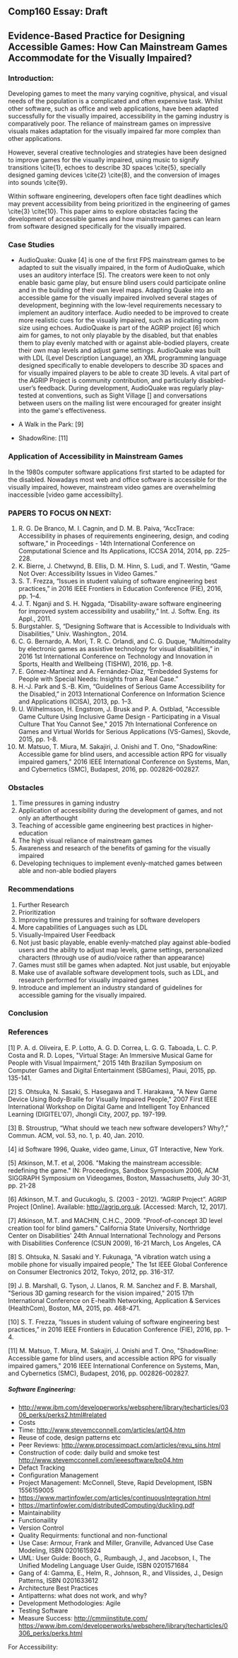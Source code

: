 ## Comp160 Essay: Draft
## Evidence-Based Practice for Designing Accessible Games: How Can Mainstream Games Accommodate for the Visually Impaired?

### Introduction:
Developing games to meet the many varying cognitive, physical, and visual needs of the population is a complicated and often expensive task. Whilst other software, such as office and web applications, have been adapted successfully for the visually impaired, accessibility in the gaming industry is comparatively poor. The reliance of mainstream games on impressive visuals makes adaptation for the visually impaired far more complex than other applications. 

However, several creative technologies and strategies have been designed to improve games for the visually impaired, using music to signify transitions \cite{1}, echoes to describe 3D spaces \cite{5}, specially designed gaming devices \cite{2} \cite{8}, and the conversion of images into sounds \cite{9}. 

Within software engineering, developers often face tight deadlines which may prevent accessibility from being prioritized in the engineering of games \cite{3} \cite{10}. This paper aims to explore obstacles facing the development of accessible games and how mainstream games can learn from software designed specifically for the visually impaired.

### Case Studies
* AudioQuake:
Quake [4] is one of the first FPS mainstream games to be adapted to suit the visually impaired, in the form of AudioQuake, which uses an auditory interface [5]. The creators were keen to not only enable basic game play, but ensure blind users could participate online and in the building of their own level maps.
Adapting Quake into an accessible game for the visually impaired involved several stages of development, beginning with the low-level requirements necessary to implement an auditory interface. Audio needed to be improved to create more realistic cues for the visually impaired, such as indicating room size using echoes.
AudioQuake is part of the AGRIP project [6] which aim for games, to not only playable by the disabled, but that enables them to play evenly matched with or against able-bodied players, create their own map levels and adjust game settings. AudioQuake was built with LDL (Level Description Language), an XML programming language designed specifically to enable developers to describe 3D spaces and for visually impaired players to be able to create 3D levels.
A vital part of the AGRIP Project is community contribution, and particularly disabled-user’s feedback. During development, AudioQuake was regularly play-tested at conventions, such as Sight Village [] and conversations between users on the mailing list were encouraged for greater insight into the game's effectiveness.

*	A Walk in the Park: [9]

* ShadowRine: [11]

### Application of Accessibility in Mainstream Games
In the 1980s computer software applications first started to be adapted for the disabled. Nowadays most web and office software is accessible for the visually impaired, however, mainstream video games are overwhelming inaccessible [video game accessibilty]. 

### PAPERS TO FOCUS ON NEXT:
1.	R. G. De Branco, M. I. Cagnin, and D. M. B. Paiva, “AccTrace: Accessibility in phases of requirements engineering, design, and coding software,” in Proceedings - 14th International Conference on Computational Science and Its Applications, ICCSA 2014, 2014, pp. 225–228.
2.	K. Bierre, J. Chetwynd, B. Ellis, D. M. Hinn, S. Ludi, and T. Westin, “Game Not Over: Accessibility Issues in Video Games.”
3.	S. T. Frezza, “Issues in student valuing of software engineering best practices,” in 2016 IEEE Frontiers in Education Conference (FIE), 2016, pp. 1–4.
4.	J. T. Nganji and S. H. Nggada, “Disability-aware software engineering for improved system accessibility and usability,” Int. J. Softw. Eng. its Appl., 2011.
5.	Burgstahler. S, “Designing Software that is Accessible to Individuals with Disabilities,” Univ. Washington., 2014.
6.	C. G. Bernardo, A. Mori, T. R. C. Orlandi, and C. G. Duque, “Multimodality by electronic games as assistive technology for visual disabilities,” in 2016 1st International Conference on Technology and Innovation in Sports, Health and Wellbeing (TISHW), 2016, pp. 1–8.
7.	E. Gómez-Martínez and A. Fernández-Díaz, “Embedded Systems for People with Special Needs: Insights from a Real Case.”
8.	H.-J. Park and S.-B. Kim, “Guidelines of Serious Game Accessibility for the Disabled,” in 2013 International Conference on Information Science and Applications (ICISA), 2013, pp. 1–3.
9. U. Wilhelmsson, H. Engstrom, J. Brusk and P. A. Ostblad, "Accessible Game Culture Using Inclusive Game Design - Participating in a Visual Culture That You Cannot See," 2015 7th International Conference on Games and Virtual Worlds for Serious Applications (VS-Games), Skovde, 2015, pp. 1-8.
10. M. Matsuo, T. Miura, M. Sakajiri, J. Onishi and T. Ono, "ShadowRine: Accessible game for blind users, and accessible action RPG for visually impaired gamers," 2016 IEEE International Conference on Systems, Man, and Cybernetics (SMC), Budapest, 2016, pp. 002826-002827.

### Obstacles	
1.	Time pressures in gaming industry
2.	Application of accessibility during the development of games, and not only an afterthought
3.	Teaching of accessible game engineering best practices in higher-education
4.	The high visual reliance of mainstream games
5.	Awareness and research of the benefits of gaming for the visually impaired
6.	Developing techniques to implement evenly-matched games between able and non-able bodied players
### Recommendations
1.	Further Research 
2.	Prioritization
3.	Improving time pressures and training for software developers 
4.	More capabilities of Languages such as LDL
5.	Visually-Impaired User Feedback
6.	Not just basic playable, enable evenly-matched play against able-bodied users and the ability to adjust map levels, game settings, personalized characters (through use of audio/voice rather than appearance)
7.	Games must still be games when adapted. Not just usable, but enjoyable
8.	Make use of available software development tools, such as LDL, and research performed for visually impaired games
9.	Introduce and implement an industry standard of guidelines for accessible gaming for the visually impaired.
### Conclusion 

### References

[1] P. A. d. Oliveira, E. P. Lotto, A. G. D. Correa, L. G. G. Taboada, L. C. P. Costa and R. D. Lopes, "Virtual Stage: An Immersive Musical Game for People with Visual Impairment," 2015 14th Brazilian Symposium on Computer Games and Digital Entertainment (SBGames), Piaui, 2015, pp. 135-141.

[2] S. Ohtsuka, N. Sasaki, S. Hasegawa and T. Harakawa, "A New Game Device Using Body-Braille for Visually Impaired People," 2007 First IEEE International Workshop on Digital Game and Intelligent Toy Enhanced Learning (DIGITEL'07), Jhongli City, 2007, pp. 197-199.

[3] B. Stroustrup, “What should we teach new software developers? Why?,” Commun. ACM, vol. 53, no. 1, p. 40, Jan. 2010.

[4] id Software 1996, Quake, video game, Linux, GT Interactive, New York.

[5] Atkinson, M.T. et al, 2006. "Making the mainstream accessible: redefining the game." IN: Proceedings, Sandbox Symposium 2006, ACM SIGGRAPH Symposium on Videogames, Boston, Massachusetts, July 30-31, pp. 21-28

[6] Atkinson, M.T. and Gucukoglu, S. (2003 - 2012). “AGRIP Project”. AGRIP Project [Online]. Available: http://agrip.org.uk. [Accessed: March, 12, 2017].

[7] Atkinson, M.T. and MACHIN, C.H.C., 2009. "Proof-of-concept 3D level creation tool for blind gamers." California State University, Northridge Center on Disabilities' 24th Annual International Technology and Persons with Disabilities Conference (CSUN 2009), 16-21 March, Los Angeles, CA

[8] S. Ohtsuka, N. Sasaki and Y. Fukunaga, "A vibration watch using a mobile phone for visually impaired people," The 1st IEEE Global Conference on Consumer Electronics 2012, Tokyo, 2012, pp. 316-317.

[9] J. B. Marshall, G. Tyson, J. Llanos, R. M. Sanchez and F. B. Marshall, "Serious 3D gaming research for the vision impaired," 2015 17th International Conference on E-health Networking, Application & Services (HealthCom), Boston, MA, 2015, pp. 468-471.

[10] S. T. Frezza, “Issues in student valuing of software engineering best practices,” in 2016 IEEE Frontiers in Education Conference (FIE), 2016, pp. 1–4.

[11] M. Matsuo, T. Miura, M. Sakajiri, J. Onishi and T. Ono, "ShadowRine: Accessible game for blind users, and accessible action RPG for visually impaired gamers," 2016 IEEE International Conference on Systems, Man, and Cybernetics (SMC), Budapest, 2016, pp. 002826-002827.

##### Software Engineering:

- http://www.ibm.com/developerworks/websphere/library/techarticles/0306_perks/perks2.html#related
- Costs
- Time: http://www.stevemcconnell.com/articles/art04.htm
- Reuse of code, design patterns etc 
- Peer Reviews: http://www.processimpact.com/articles/revu_sins.html
- Construction of code: daily build and smoke test http://www.stevemcconnell.com/ieeesoftware/bp04.htm
- Defact Tracking
- Configuration Management
- Project Management: McConnell, Steve, Rapid Development, ISBN 1556159005
- https://www.martinfowler.com/articles/continuousIntegration.html
- https://martinfowler.com/distributedComputing/duckling.pdf
- Maintainability 
- Functionaility 
- Version Control
- Quality Requirments: functional and non-functional 
- Use Case: Armour, Frank and Miller, Granville, Advanced Use Case Modeling, ISBN 0201615924
- UML: User Guide: Booch, G., Rumbaugh, J., and Jacobson, I., The Unified Modeling Language User Guide, ISBN 0201571684
- Gang of 4: Gamma, E., Helm, R., Johnson, R., and Vlissides, J., Design Patterns, ISBN 0201633612
- Architecture Best Practices
- Antipatterns: what does not work, and why?
- Development Methodologies: Agile
- Testing Software
- Measure Success: http://cmmiinstitute.com/
https://www.ibm.com/developerworks/websphere/library/techarticles/0306_perks/perks.html

For Accessibility:

